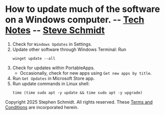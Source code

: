 
# How to update much of the software on a Windows computer. -- [Tech Notes](README.md) -- [Steve Schmidt](https://steve.czmyt.com)

1. Check for `Windows Updates` in Settings.
1. Update other software through Windows Terminal: Run
    ```Batchfile
    winget update --all
    ``` 
1. Check for updates within PortableApps.
    - Occasionally, check for new apps using `Get new apps by title`.
1. Run `Get Updates` in Microsoft Store app.
1. Run update commands in Linux shell:
    ```Shell
    time (time sudo apt -y update && time sudo apt -y upgrade)
    ```

Copyright 2025 Stephen Schmidt.  All rights reserved.
These [Terms and Conditions](https://github.com/czmyt/steve/blob/main/terms-and-conditions.md) are incorporated herein.
